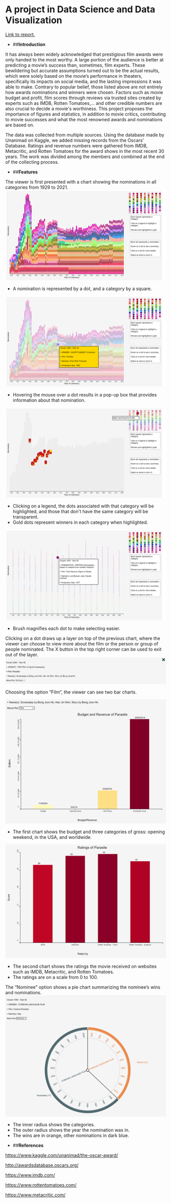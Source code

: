 # A project in Data Science and Data Visualization
[Link to report.](shorturl.at/oGHW8)

* ##__Introduction__

It has always been widely acknowledged that prestigious film awards were only handed to the most worthy. A large portion of the audience is better at predicting a movie’s success than, sometimes, film experts. These bewildering but accurate assumptions turned out to be the actual results, which were solely based on the movie’s performance in theaters, specifically its impacts on social media, and the lasting impressions it was able to make. Contrary to popular belief, those listed above are not entirely how awards nominations and winners were chosen. Factors such as movie budget and profit, film scores through reviews via trusted sites created by experts such as IMDB, Rotten Tomatoes,... and other credible numbers are also crucial to decide a movie's worthiness. This project proposes the importance of figures and statistics, in addition to movie critics, contributing to movie successes and what the most renowned awards and nominations are based on. 

The data was collected from multiple sources. Using the database made by Unanimad on Kaggle, we added missing records from the Oscars’ Database. Ratings and revenue numbers were gathered from IMDB, Metacritic, and Rotten Tomatoes for the award shows in the most recent 30 years. The work was divided among the members and combined at the end of the collecting process.

* ##__Features__

The viewer is first presented with a chart showing the nominations in all categories from 1929 to 2021.
![img.png](images/img.png)
+ A nomination is represented by a dot, and a category by a square.

![img_1.png](images/img_1.png)
+ Hovering the mouse over a dot results in a pop-up box that provides information about that nomination.

![img_3.png](images/img_3.png)
+ Clicking on a legend, the dots associated with that category will be highlighted, and those that don't have the same category will be transparent.
+ Gold dots represent winners in each category when highlighted.

![img_6.png](images/img_6.png)
+ Brush magnifies each dot to make selecting easier.

Clicking on a dot draws up a layer on top of the previous chart, where the viewer can choose to view more about the film or the person or group of people nominated. The X button in the top right corner can be used to exit out of the layer.
![img_7.png](images/img_7.png)

Choosing the option “Film”, the viewer can see two bar charts.

![img_8.png](images/img_8.png)
+ The first chart shows the budget and three categories of gross: opening weekend, in the USA, and worldwide.

![img_9.png](images/img_9.png)
+ The second chart shows the ratings the movie received on websites such as IMDB, Metacritic, and Rotten Tomatoes.
+ The ratings are on a scale from 0 to 100.

The “Nominee” option shows a pie chart summarizing the nominee’s wins and nominations.
![img_10.png](images/img_10.png)
+ The inner radius shows the categories.
+ The outer radius shows the year the nomination was in.
+ The wins are in orange, other nominations in dark blue.

* ##__References__

https://www.kaggle.com/unanimad/the-oscar-award/

http://awardsdatabase.oscars.org/

https://www.imdb.com/

https://www.rottentomatoes.com/

https://www.metacritic.com/

